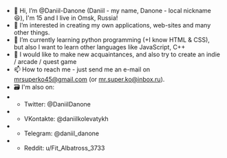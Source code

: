 - 👋 Hi, I’m @Daniil-Danone (Daniil - my name, Danone - local nickname😆), I'm 15 and I live in Omsk, Russia!
- 👀 I’m interested in creating my own applications, web-sites and many other things.
- 🌱 I’m currently learning python programming (+I know HTML & CSS), but also I want to learn other languages like JavaScript, C++
- 💞️ I would like to make new acquaintances, and also try to create an indie / arcade / quest game 
- 📫 How to reach me - just send me an e-mail on mrsuperko45@gmail.com (or mr.super.ko@inbox.ru). 
- 🗃 I'm also on:
-   + Twitter:    @DaniilDanone
-   + VKontakte:  @daniilkolevatykh
-   + Telegram:   @daniil_danone
-   + Reddit:     u/Fit_Albatross_3733

<!---
Daniil-Danone/Daniil-Danone is a ✨ special ✨ repository because its `README.md` (this file) appears on your GitHub profile.
You can click the Preview link to take a look at your changes.
--->
